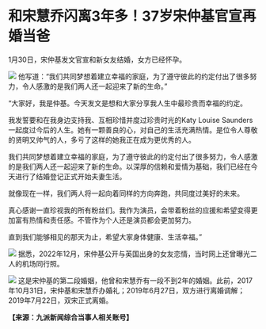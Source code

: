 # 和宋慧乔闪离3年多！37岁宋仲基官宣再婚当爸

1月30日，宋仲基发文官宣和新女友结婚，女方已经怀孕。

![](https://inews.gtimg.com/newsapp_bt/0/15634070815/1000)
他写道：“我们共同梦想着建立幸福的家庭，为了遵守彼此的约定付出了很多努力，令人感激的是我们两人还一起迎来了新的生命。”

“大家好，我是仲基。今天发文是想和大家分享我人生中最珍贵而幸福的约定。

我发誓要和在我身边支持我、互相珍惜并度过珍贵时光的Katy Louise
Saunders一起度过今后的人生。她有一颗善良的心，对自己的生活充满热情。是位令人尊敬的贤明又帅气的人，多亏了这样的她我正在成为更优秀的人。

我们共同梦想着建立幸福的家庭，为了遵守彼此的约定付出了很多努力，令人感激的是我们两人还一起迎来了新的生命。以深厚的信赖和爱情为基础，我们已经在今天进行了结婚登记正式开始夫妻生活。

就像现在一样，我们两人将一起向着同样的方向奔跑，共同度过美好的未来。

真心感谢一直珍视我的所有粉丝们。我作为演员，会带着粉丝的应援和希望变得更加富有热情和责任感。不管作为个人还是演员都会更加努力。

直到我们能够相见的那天为止，希望大家身体健康、生活幸福。”

![](https://inews.gtimg.com/newsapp_bt/0/15634070816/1000)
据悉，2022年12月，宋仲基公开与英国出身的女友恋情，当时网上还曾曝光二人的机场同行照。

![](https://inews.gtimg.com/newsapp_bt/0/15634070818/1000)
这是宋仲基的第二段婚姻，他曾和宋慧乔有一段不到2年的婚姻。此前，2017年10月31日，宋仲基和宋慧乔办婚礼；2019年6月27日，双方进行离婚调解；2019年7月22日，双宋正式离婚。

**【来源：九派新闻综合当事人相关账号】**

